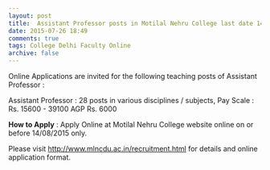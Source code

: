 ```yaml
---
layout: post
title:  Assistant Professor posts in Motilal Nehru College last date 14th Aug-2015
date: 2015-07-26 18:49
comments: true
tags: College Delhi Faculty Online
archive: false
---
```

Online Applications are invited for the following teaching posts of Assistant Professor :

Assistant Professor : 28 posts in various disciplines / subjects, Pay Scale : Rs. 15600 - 39100 AGP Rs. 6000

**How to Apply** : Apply Online at Motilal Nehru College website online on or before 14/08/2015 only.

Please visit <http://www.mlncdu.ac.in/recruitment.html>  for details and online application format. 








